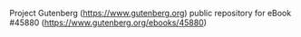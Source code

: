 Project Gutenberg (https://www.gutenberg.org) public repository for eBook #45880 (https://www.gutenberg.org/ebooks/45880)
